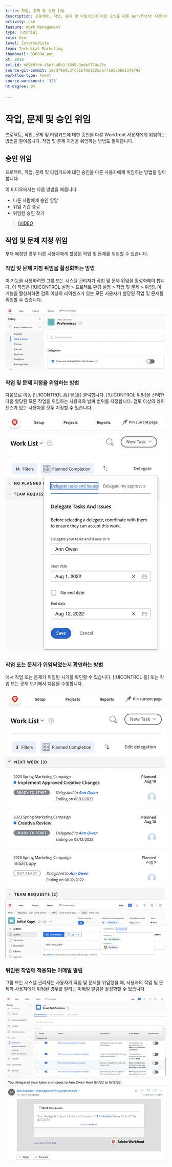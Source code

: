 ```yaml
---
title: 작업, 문제 및 승인 위임
description: 프로젝트, 작업, 문제 및 타임카드에 대한 승인을 다른 Workfront 사용자에게 위임하는 방법을 알아봅니다. 작업 및 문제 지정을 위임하는 방법도 알아봅니다.
activity: use
feature: Work Management
type: Tutorial
role: User
level: Intermediate
team: Technical Marketing
thumbnail: 336094.png
kt: 8810
exl-id: e89f0fdb-45ef-46b3-9845-3eebf774c25c
source-git-commit: 187df9e953fc51bf0d1825a57719376b61140798
workflow-type: tm+mt
source-wordcount: '328'
ht-degree: 0%

---
```


# 작업, 문제 및 승인 위임

프로젝트, 작업, 문제 및 타임카드에 대한 승인을 다른 Workfront 사용자에게 위임하는 방법을 알아봅니다. 작업 및 문제 지정을 위임하는 방법도 알아봅니다.

## 승인 위임

프로젝트, 작업, 문제 및 타임카드에 대한 승인을 다른 사용자에게 위임하는 방법을 알아봅니다.

이 비디오에서는 다음 방법을 배웁니다.

* 다른 사람에게 승인 할당
* 위임 기간 종료
* 위임된 승인 찾기

>[!VIDEO](https://video.tv.adobe.com/v/336094/?quality=12)

<!---
learn more URLS
Delegate approval request
--->

## 작업 및 문제 지정 위임

부재 예정인 경우 다른 사용자에게 할당된 작업 및 문제를 위임할 수 있습니다.

### 작업 및 문제 지정 위임을 활성화하는 방법

이 기능을 사용하려면 그룹 또는 시스템 관리자가 작업 및 문제 위임을 활성화해야 합니다. 이 작업은 [!UICONTROL 설정 > 프로젝트 환경 설정 > 작업 및 문제 > 위임]. 이 기능을 활성화하면 검토 이상의 라이센스가 있는 모든 사용자가 할당된 작업 및 문제를 위임할 수 있습니다.

![스크린샷에 표시 [!UICONTROL 설정] 위임 기본 설정](assets/delegation-1.png)

### 작업 및 문제 지정을 위임하는 방법

다음으로 이동 [!UICONTROL 홈] 을(를) 클릭합니다. [!UICONTROL 위임]을 선택한 다음 할당된 모든 작업을 위임하는 사용자와 날짜 범위를 지정합니다. 검토 이상의 라이센스가 있는 사용자를 모두 지정할 수 있습니다.

![의 위임 탭을 보여주는 스크린샷 [!UICONTROL 홈]](assets/delegation-2.png)

### 작업 또는 문제가 위임되었는지 확인하는 방법

에서 작업 또는 문제가 위임된 시기를 확인할 수 있습니다. [!UICONTROL 홈] 또는 작업 또는 문제 보기에서 다음을 수행합니다.

![위임된 작업 할당을 보여주는 스크린샷 [!UICONTROL 홈]](assets/delegation-4.png)
![작업 보기에 위임된 작업 할당을 보여주는 스크린샷](assets/delegation-3.png)

### 위임된 작업에 적용되는 이메일 알림

그룹 또는 시스템 관리자는 사용자가 작업 및 문제를 위임했을 때, 사용자의 작업 및 문제가 사용자에게 위임된 경우를 알리는 이메일 알림을 활성화할 수 있습니다.

![스크린샷에 표시 [!UICONTROL 설정] 위임에 대한 이메일 알림 옵션](assets/delegation-5.png)
![작업 위임 이메일을 표시하는 스크린샷](assets/delegation-6.png)
